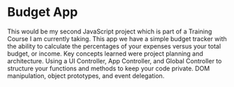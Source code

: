 # Budget App
This would be my second JavaScript project which is part of a Training Course I am currently taking. This app we have a simple budget tracker with the ability to calculate the percentages of your expenses versus your total budget, or income. Key concepts learned were project planning and architecture. Using a UI Controller, App Controller, and Global Controller to structure your functions and methods to keep your code private. DOM manipulation, object prototypes, and event delegation.
